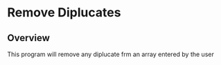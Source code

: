# Remove Diplucates

## Overview
This program will remove any diplucate frm an array entered by the user
